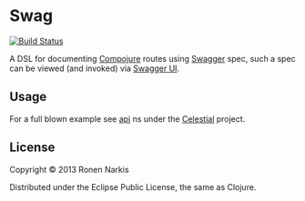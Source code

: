 # Swag

[![Build Status](https://travis-ci.org/narkisr/swag.png)](https://travis-ci.org/narkisr/swag)

A DSL for documenting [Compojure](https://github.com/weavejester/compojure) routes using [Swagger](https://developers.helloreverb.com/swagger/) spec, such a spec can be viewed (and invoked) via [Swagger UI](https://github.com/wordnik/swagger-ui).

## Usage

For a full blown example see [api](https://github.com/narkisr/celestial/blob/master/src/celestial/api.clj) ns under the [Celestial](https://github.com/narkisr/celestial) project.

## License

Copyright © 2013 Ronen Narkis

Distributed under the Eclipse Public License, the same as Clojure.
